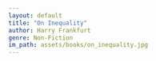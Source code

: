 ```yaml
---
layout: default
title: "On Inequality"
author: Harry Frankfurt
genre: Non-Fiction
im_path: assets/books/on_inequality.jpg
---
```


